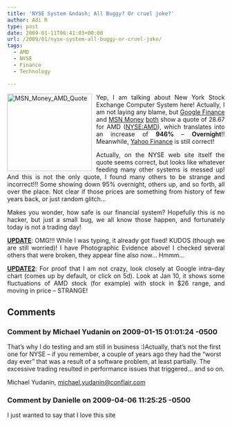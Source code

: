 ```yaml
---
title: 'NYSE System &ndash; All Buggy? Or cruel joke?'
author: Adi R
type: post
date: 2009-01-11T06:41:03+00:00
url: /2009/01/nyse-system-all-buggy-or-cruel-joke/
tags:
  - AMD
  - NYSE
  - Finance
  - Technology

---
```

<p align="justify">
  <a href="https://i0.wp.com/www.adir1.com/uploads/2009/01/msn-money-amd-quote.jpg" target="_blank"><img title="MSN_Money_AMD_Quote" style="border-top-width: 0px; display: inline; border-left-width: 0px; border-bottom-width: 0px; margin: 0px 10px 0px 0px; border-right-width: 0px" height="179" alt="MSN_Money_AMD_Quote" src="https://i2.wp.com/www.adir1.com/uploads/2009/01/msn-money-amd-quote-thumb.jpg?resize=196%2C179" width="196" align="left" border="0" data-recalc-dims="1" /></a> Yep, I am talking about New York Stock Exchange Computer System here! Actually, I am not laying any blame, but <a href="http://finance.google.com/finance?q=amd" target="_blank">Google Finance</a> and <a href="http://moneycentral.msn.com/detail/stock_quote?Symbol=amd" target="_blank">MSN Money</a> <u>both</u> show a quote of 28.67 for AMD (<a href="http://www.nyse.com/about/listed/lcddata.html?ticker=AMD" target="_blank">NYSE:AMD</a>), which translates into an increase of <strong>946%</strong> – <strong>Overnight</strong>!! Meanwhile, <a href="http://finance.yahoo.com/q?s=amd" target="_blank">Yahoo Finance</a> is still correct!
</p>

<p align="justify">
  Actually, on the NYSE web site itself the quote seems correct, but looks like whatever feeding many other systems is messed up! And this is not the only quote, I found many others to be strange and incorrect!!! Some showing down 95% overnight, others up, and so forth, all over the place. Not clear if those prices are something from history of few years back, or just random glitch…
</p>

<p align="justify">
  Makes you wonder, how safe is our financial system? Hopefully this is no hacker, but just a small bug, we all know those happen, and fortunately today is not a trading day!
</p>

<p align="justify">
  <strong><u>UPDATE</u></strong>: OMG!!! While I was typing, it already got fixed! KUDOS (though we are still worried)! I have Photographic Evidence above! I checked several others that were broken, they appear fine also now… Hmmm…
</p>

<p align="justify">
  <strong><u>UPDATE2</u></strong>: For proof that I am not crazy, look closely at Google intra-day chart (comes up by default, or click on 5d). Look at Jan 10, it shows some fluctuations of AMD stock (for example) with stock in $26 range, and moving in price – STRANGE!
</p>

## Comments

### Comment by Michael Yudanin on 2009-01-15 01:01:24 -0500
That&#8217;s why I do testing and am still in business :)Actually, that&#8217;s not the first one for NYSE &#8211; if you remember, a couple of years ago they had the &#8220;worst day ever&#8221; that was a result of a software problem, at least partially. The excessive trading resulted in performance issues that triggered&#8230; and so on.

Michael Yudanin, <michael.yudanin@conflair.com>

### Comment by Danielle on 2009-04-06 11:25:25 -0500
I just wanted to say that I love this site